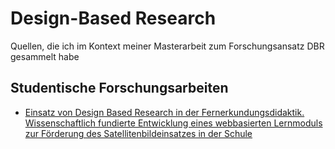 # Design-Based Research
Quellen, die ich im Kontext meiner Masterarbeit zum Forschungsansatz DBR gesammelt habe

## Studentische Forschungsarbeiten
* [Einsatz von Design Based Research in der Fernerkundungsdidaktik. Wissenschaftlich fundierte Entwicklung eines webbasierten Lernmoduls zur Förderung des Satellitenbildeinsatzes in der Schule](https://opus.ph-heidelberg.de/frontdoor/index/index/docId/195)
